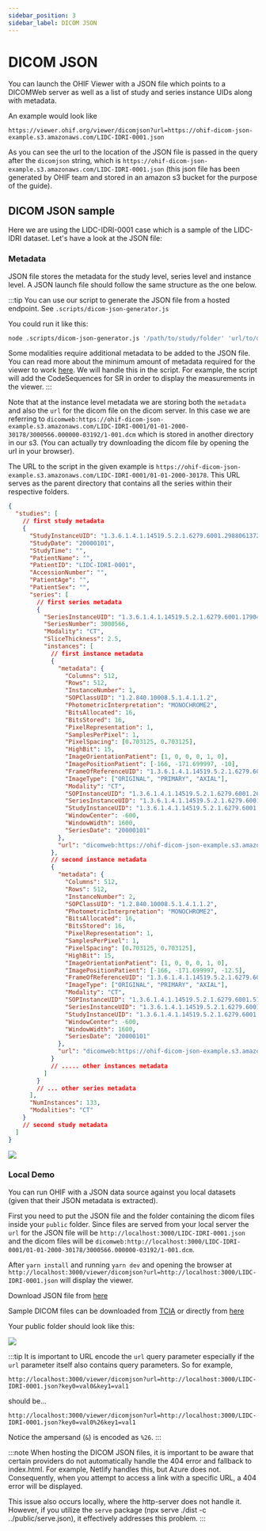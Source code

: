 ```yaml
---
sidebar_position: 3
sidebar_label: DICOM JSON
---
```


# DICOM JSON

You can launch the OHIF Viewer with a JSON file which points to a DICOMWeb
server as well as a list of study and series instance UIDs along with metadata.

An example would look like

`https://viewer.ohif.org/viewer/dicomjson?url=https://ohif-dicom-json-example.s3.amazonaws.com/LIDC-IDRI-0001.json`

As you can see the url to the location of the JSON file is passed in the query
after the `dicomjson` string, which is
`https://ohif-dicom-json-example.s3.amazonaws.com/LIDC-IDRI-0001.json` (this
json file has been generated by OHIF team and stored in an amazon s3 bucket for
the purpose of the guide).

## DICOM JSON sample

Here we are using the LIDC-IDRI-0001 case which is a sample of the LIDC-IDRI
dataset. Let's have a look at the JSON file:

### Metadata

JSON file stores the metadata for the study level, series level and instance
level. A JSON launch file should follow the same structure as the one below.

:::tip
You can use our script to generate the JSON file from a hosted endpoint. See
`.scripts/dicom-json-generator.js`

You could run it like this:

```bash
node .scripts/dicom-json-generator.js '/path/to/study/folder' 'url/to/dicom/server/folder' 'json/output/file.json'
```

Some modalities require additional metadata to be added to the JSON file. You can read more about the minimum amount of metadata required for the viewer to work [here](../../faq.md#what-are-the-list-of-required-metadata-for-the-ohif-viewer-to-work). We will handle this in the script. For example, the script will add the CodeSequences for SR in order to display the measurements in the viewer.
:::


Note that at the instance level metadata we are storing both the `metadata` and
also the `url` for the dicom file on the dicom server. In this case we are
referring to
`dicomweb:https://ohif-dicom-json-example.s3.amazonaws.com/LIDC-IDRI-0001/01-01-2000-30178/3000566.000000-03192/1-001.dcm`
which is stored in another directory in our s3. (You can actually try
downloading the dicom file by opening the url in your browser).

The URL to the script in the given example is `https://ohif-dicom-json-example.s3.amazonaws.com/LIDC-IDRI-0001/01-01-2000-30178`. This URL serves as the parent directory that contains all the series within their respective folders.

```json
{
  "studies": [
    // first study metadata
    {
      "StudyInstanceUID": "1.3.6.1.4.1.14519.5.2.1.6279.6001.298806137288633453246975630178",
      "StudyDate": "20000101",
      "StudyTime": "",
      "PatientName": "",
      "PatientID": "LIDC-IDRI-0001",
      "AccessionNumber": "",
      "PatientAge": "",
      "PatientSex": "",
      "series": [
        // first series metadata
        {
          "SeriesInstanceUID": "1.3.6.1.4.1.14519.5.2.1.6279.6001.179049373636438705059720603192",
          "SeriesNumber": 3000566,
          "Modality": "CT",
          "SliceThickness": 2.5,
          "instances": [
            // first instance metadata
            {
              "metadata": {
                "Columns": 512,
                "Rows": 512,
                "InstanceNumber": 1,
                "SOPClassUID": "1.2.840.10008.5.1.4.1.1.2",
                "PhotometricInterpretation": "MONOCHROME2",
                "BitsAllocated": 16,
                "BitsStored": 16,
                "PixelRepresentation": 1,
                "SamplesPerPixel": 1,
                "PixelSpacing": [0.703125, 0.703125],
                "HighBit": 15,
                "ImageOrientationPatient": [1, 0, 0, 0, 1, 0],
                "ImagePositionPatient": [-166, -171.699997, -10],
                "FrameOfReferenceUID": "1.3.6.1.4.1.14519.5.2.1.6279.6001.229925374658226729607867499499",
                "ImageType": ["ORIGINAL", "PRIMARY", "AXIAL"],
                "Modality": "CT",
                "SOPInstanceUID": "1.3.6.1.4.1.14519.5.2.1.6279.6001.262721256650280657946440242654",
                "SeriesInstanceUID": "1.3.6.1.4.1.14519.5.2.1.6279.6001.179049373636438705059720603192",
                "StudyInstanceUID": "1.3.6.1.4.1.14519.5.2.1.6279.6001.298806137288633453246975630178",
                "WindowCenter": -600,
                "WindowWidth": 1600,
                "SeriesDate": "20000101"
              },
              "url": "dicomweb:https://ohif-dicom-json-example.s3.amazonaws.com/LIDC-IDRI-0001/01-01-2000-30178/3000566.000000-03192/1-001.dcm"
            },
            // second instance metadata
            {
              "metadata": {
                "Columns": 512,
                "Rows": 512,
                "InstanceNumber": 2,
                "SOPClassUID": "1.2.840.10008.5.1.4.1.1.2",
                "PhotometricInterpretation": "MONOCHROME2",
                "BitsAllocated": 16,
                "BitsStored": 16,
                "PixelRepresentation": 1,
                "SamplesPerPixel": 1,
                "PixelSpacing": [0.703125, 0.703125],
                "HighBit": 15,
                "ImageOrientationPatient": [1, 0, 0, 0, 1, 0],
                "ImagePositionPatient": [-166, -171.699997, -12.5],
                "FrameOfReferenceUID": "1.3.6.1.4.1.14519.5.2.1.6279.6001.229925374658226729607867499499",
                "ImageType": ["ORIGINAL", "PRIMARY", "AXIAL"],
                "Modality": "CT",
                "SOPInstanceUID": "1.3.6.1.4.1.14519.5.2.1.6279.6001.512235483218154065970649917292",
                "SeriesInstanceUID": "1.3.6.1.4.1.14519.5.2.1.6279.6001.179049373636438705059720603192",
                "StudyInstanceUID": "1.3.6.1.4.1.14519.5.2.1.6279.6001.298806137288633453246975630178",
                "WindowCenter": -600,
                "WindowWidth": 1600,
                "SeriesDate": "20000101"
              },
              "url": "dicomweb:https://ohif-dicom-json-example.s3.amazonaws.com/LIDC-IDRI-0001/01-01-2000-30178/3000566.000000-03192/1-002.dcm"
            }
            // ..... other instances metadata
          ]
        }
        // ... other series metadata
      ],
      "NumInstances": 133,
      "Modalities": "CT"
    }
    // second study metadata
  ]
}
```

![](../../assets/img/dicom-json.png)

### Local Demo

You can run OHIF with a JSON data source against you local datasets (given that
their JSON metadata is extracted).

First you need to put the JSON file and the folder containing the dicom files
inside your `public` folder. Since files are served from your local server the
`url` for the JSON file will be `http://localhost:3000/LIDC-IDRI-0001.json` and
the dicom files will be
`dicomweb:http://localhost:3000/LIDC-IDRI-0001/01-01-2000-30178/3000566.000000-03192/1-001.dcm`.

After `yarn install` and running `yarn dev` and opening the browser at
`http://localhost:3000/viewer/dicomjson?url=http://localhost:3000/LIDC-IDRI-0001.json`
will display the viewer.

Download JSON file from
[here](https://www.dropbox.com/sh/zvkv6mrhpdze67x/AADLGK46WuforD2LopP99gFXa?dl=0)

Sample DICOM files can be downloaded from
[TCIA](https://wiki.cancerimagingarchive.net/display/Public/LIDC-IDRI) or
directly from
[here](https://www.dropbox.com/sh/zvkv6mrhpdze67x/AADLGK46WuforD2LopP99gFXa?dl=0)

Your public folder should look like this:

![](../../assets/img/dicom-json-public.png)

:::tip
It is important to URL encode the `url` query parameter especially if the `url`
parameter itself also contains query parameters. So for example,

`http://localhost:3000/viewer/dicomjson?url=http://localhost:3000/LIDC-IDRI-0001.json?key0=val0&key1=val1`

should be...

`http://localhost:3000/viewer/dicomjson?url=http://localhost:3000/LIDC-IDRI-0001.json?key0=val0%26key1=val1`

Notice the ampersand (`&`) is encoded as `%26`.
:::

:::note
When hosting the DICOM JSON files, it is important to be aware that certain providers
do not automatically handle the 404 error and fallback to index.html. For example, Netlify
handles this, but Azure does not. Consequently, when you attempt to access a link with a
specific URL, a 404 error will be displayed.

This issue also occurs locally, where the http-server does not handle it. However,
if you utilize the `serve` package (npx serve ./dist -c ../public/serve.json), it effectively addresses this problem.
:::

